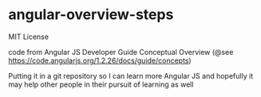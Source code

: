 angular-overview-steps
======================

MIT License

code from Angular JS Developer Guide Conceptual Overview (@see https://code.angularjs.org/1.2.26/docs/guide/concepts)

Putting it in a git repository so I can learn more Angular JS and hopefully it may help other people in their pursuit of learning as well


